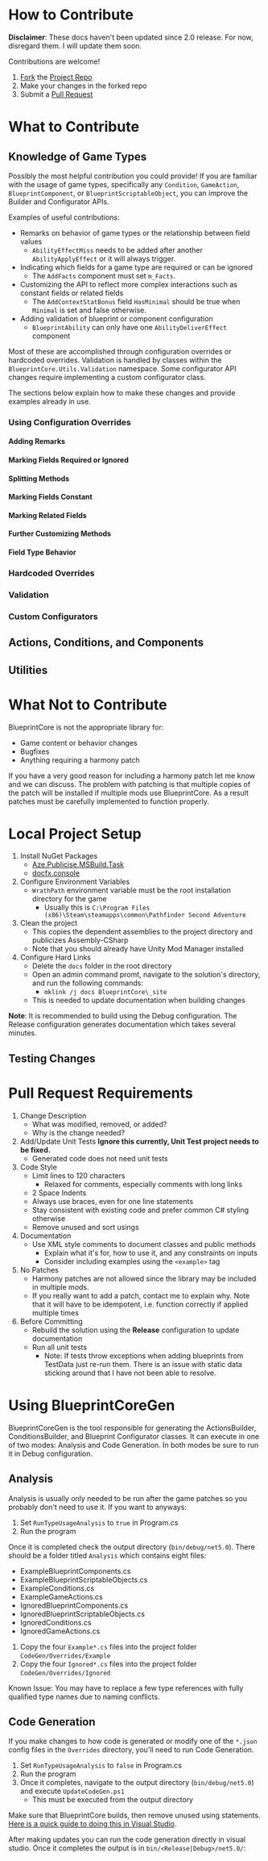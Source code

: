 ﻿# How to Contribute

**Disclaimer**: These docs haven't been updated since 2.0 release. For now, disregard them. I will update them soon.

Contributions are welcome!

1. [Fork](https://docs.github.com/en/get-started/quickstart/fork-a-repo) the [Project Repo](https://github.com/WittleWolfie/WW-Blueprint-Core)
2. Make your changes in the forked repo
3. Submit a [Pull Request](https://docs.github.com/en/get-started/quickstart/contributing-to-projects#making-a-pull-request)

# What to Contribute

## Knowledge of Game Types

Possibly the most helpful contribution you could provide! If you are familiar with the usage of game types, specifically any `Condition`, `GameAction`, `BlueprintComponent`, or `BlueprintScriptableObject`, you can improve the Builder and Configurator APIs.

Examples of useful contributions:

* Remarks on behavior of game types or the relationship between field values
    * `AbilityEffectMiss` needs to be added after another `AbilityApplyEffect` or it will always trigger.
* Indicating which fields for a game type are required or can be ignored
    * The `AddFacts` component must set `m_Facts`.
* Customizing the API to reflect more complex interactions such as constant fields or related fields
    * The `AddContextStatBonus` field `HasMinimal` should be true when `Minimal` is set and false otherwise.
* Adding validation of blueprint or component configuration
    * `BlueprintAbility` can only have one `AbilityDeliverEffect` component

Most of these are accomplished through configuration overrides or hardcoded overrides. Validation is handled by classes within the `BlueprintCore.Utils.Validation` namespace. Some configurator API changes require implementing a custom configurator class.

The sections below explain how to make these changes and provide examples already in use.

### Using Configuration Overrides

#### Adding Remarks

#### Marking Fields Required or Ignored

#### Splitting Methods

#### Marking Fields Constant

#### Marking Related Fields

#### Further Customizing Methods

#### Field Type Behavior

### Hardcoded Overrides

### Validation

### Custom Configurators

## Actions, Conditions, and Components

## Utilities

# What Not to Contribute

BlueprintCore is not the appropriate library for:

* Game content or behavior changes
* Bugfixes
* Anything requiring a harmony patch

If you have a very good reason for including a harmony patch let me know and we can discuss. The problem with patching is that multiple copies of the patch will be installed if multiple mods use BlueprintCore. As a result patches must be carefully implemented to function properly.

# Local Project Setup

1. Install NuGet Packages
    * [Aze.Publicise.MSBuild.Task](https://www.nuget.org/packages/Aze.Publicise.MSBuild.Task/1.0.0)
    * [docfx.console](https://www.nuget.org/packages/docfx.console/)
2. Configure Environment Variables
    * `WrathPath` environment variable must be the root installation directory for the game
        * Usually this is `C:\Program Files (x86)\Steam\steamapps\common\Pathfinder Second Adventure`
3. Clean the project
    * This copies the dependent assemblies to the project directory and publicizes Assembly-CSharp
    * Note that you should already have Unity Mod Manager installed
4. Configure Hard Links
    * Delete the `docs` folder in the root directory
    * Open an admin command promt, navigate to the solution's directory, and run the following commands:
        * `mklink /j docs BlueprintCore\_site`
    * This is needed to update documentation when building changes

**Note**: It is recommended to build using the Debug configuration. The Release configuration generates documentation which takes several minutes.

## Testing Changes

# Pull Request Requirements

1. Change Description
    * What was modified, removed, or added?
    * Why is the change needed?
2. Add/Update Unit Tests **Ignore this currently, Unit Test project needs to be fixed.**
    * Generated code does not need unit tests
3. Code Style
    * Limit lines to 120 characters
        * Relaxed for comments, especially comments with long links
    * 2 Space Indents
    * Always use braces, even for one line statements
    * Stay consistent with existing code and prefer common C# styling otherwise
    * Remove unused and sort usings
4. Documentation
    * Use XML style comments to document classes and public methods
        * Explain what it's for, how to use it, and any constraints on inputs
        * Consider including examples using the `<example>` tag
5. No Patches
    * Harmony patches are not allowed since the library may be included in multiple mods.
    * If you really want to add a patch, contact me to explain why. Note that it will have to be idempotent, i.e. function correctly if applied multiple times
6. Before Committing
    * Rebuild the solution using the **Release** configuration to update documentation
    * Run all unit tests
        * Note: If tests throw exceptions when adding blueprints from TestData just re-run them. There is an issue with static data sticking around that I have not been able to resolve.

# Using BlueprintCoreGen

BlueprintCoreGen is the tool responsible for generating the ActionsBuilder, ConditionsBuilder, and Blueprint Configurator classes. It can execute in one of two modes: Analysis and Code Generation. In both modes be sure to run it in Debug configuration.

## Analysis

Analysis is usually only needed to be run after the game patches so you probably don't need to use it. If you want to anyways:

1. Set `RunTypeUsageAnalysis` to `true` in Program.cs
2. Run the program

Once it is completed check the output directory (`bin/debug/net5.0`). There should be a folder titled `Analysis` which contains eight files:

* ExampleBlueprintComponents.cs
* ExampleBlueprintScriptableObjects.cs
* ExampleConditions.cs
* ExampleGameActions.cs
* IgnoredBlueprintComponents.cs
* IgnoredBlueprintScriptableObjects.cs
* IgnoredConditions.cs
* IgnoredGameActions.cs

1. Copy the four `Example*.cs` files into the project folder `CodeGen/Overrides/Example`
2. Copy the four `Ignored*.cs` files into the project folder `CodeGen/Overrides/Ignored`

Known Issue: You may have to replace a few type references with fully qualified type names due to naming conflicts.

## Code Generation

If you make changes to how code is generated or modify one of the `*.json` config files in the `Overrides` directory, you'll need to run Code Generation.

1. Set `RunTypeUsageAnalysis` to `false` in Program.cs
2. Run the program
3. Once it completes, navigate to the output directory (`bin/debug/net5.0`) and execute `UpdateCodeGen.ps1`
    * This must be executed from the output directory

Make sure that BlueprintCore builds, then remove unused using statements. [Here is a quick guide to doing this in Visual Studio](https://www.redbitdev.com/post/quick-tip-remove-unused-using-references-in-visual-studio).

After making updates you can run the code generation directly in visual studio. Once it completes the output is in `bin/<Release|Debug>/net5.0/`: